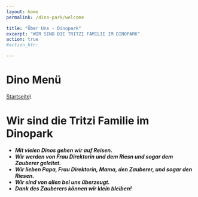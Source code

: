 ```yaml
---
layout: home
permalink: /dino-park/welcome

title: "Über Uns - Dinopark"
excerpt: "WIR SIND DIE TRITZI FAMILIE IM DINOPARK"
action: true
#action_btn:

---
```


# Dino Menü
[Startseite](/dino-park)\


# Wir sind die Tritzi Familie im Dinopark
- ***Mit vielen Dinos gehen wir auf Reisen.***
- ***Wir werden von Frau Direktorin und dem Riesn und sogar dem Zauberer geleitet.***
- ***Wir lieben Papa, Frau Direktorin, Mama, den Zauberer, und sogar den Riesen.***
- ***Wir sind von allen bei uns überzeugt.***
- ***Dank des Zauberers können wir klein bleiben!***
